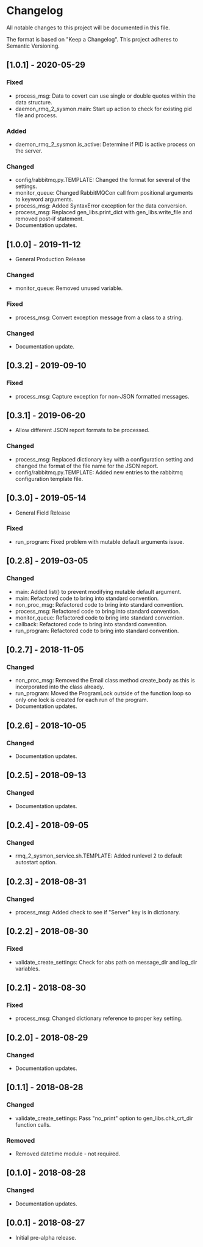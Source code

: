 # Changelog
All notable changes to this project will be documented in this file.

The format is based on "Keep a Changelog".  This project adheres to Semantic Versioning.


## [1.0.1] - 2020-05-29
### Fixed
- process_msg:  Data to covert can use single or double quotes within the data structure.
- daemon_rmq_2_sysmon.main:  Start up action to check for existing pid file and process.

### Added
- daemon_rmq_2_sysmon.is_active:  Determine if PID is active process on the server.

### Changed
- config/rabbitmq.py.TEMPLATE:  Changed the format for several of the settings.
- monitor_queue:  Changed RabbitMQCon call from positional arguments to keyword arguments.
- process_msg:  Added SyntaxError exception for the data conversion.
- process_msg:  Replaced gen_libs.print_dict with gen_libs.write_file and removed post-if statement.
- Documentation updates.


## [1.0.0] - 2019-11-12
- General Production Release

### Changed
- monitor_queue:  Removed unused variable.

### Fixed
- process_msg:  Convert exception message from a class to a string.

### Changed
- Documentation update.


## [0.3.2] - 2019-09-10
### Fixed
- process_msg:  Capture exception for non-JSON formatted messages.


## [0.3.1] - 2019-06-20
- Allow different JSON report formats to be processed.

### Changed
- process_msg:  Replaced dictionary key with a configuration setting and changed the format of the file name for the JSON report.
- config/rabbitmq.py.TEMPLATE: Added new entries to the rabbitmq configuration template file.


## [0.3.0] - 2019-05-14
- General Field Release

### Fixed
- run_program:  Fixed problem with mutable default arguments issue.


## [0.2.8] - 2019-03-05
### Changed
- main:  Added list() to prevent modifying mutable default argument.
- main:  Refactored code to bring into standard convention.
- non_proc_msg:  Refactored code to bring into standard convention.
- process_msg:  Refactored code to bring into standard convention.
- monitor_queue:  Refactored code to bring into standard convention.
- callback:  Refactored code to bring into standard convention.
- run_program:  Refactored code to bring into standard convention.


## [0.2.7] - 2018-11-05
### Changed
- non_proc_msg:  Removed the Email class method create_body as this is incorporated into the class already.
- run_program:  Moved the ProgramLock outside of the function loop so only one lock is created for each run of the program.
- Documentation updates.


## [0.2.6] - 2018-10-05
### Changed
- Documentation updates.


## [0.2.5] - 2018-09-13
### Changed
- Documentation updates.


## [0.2.4] - 2018-09-05
### Changed
- rmq_2_sysmon_service.sh.TEMPLATE:  Added runlevel 2 to default autostart option.


## [0.2.3] - 2018-08-31
### Changed
- process_msg:  Added check to see if "Server" key is in dictionary.


## [0.2.2] - 2018-08-30
### Fixed
- validate_create_settings:  Check for abs path on message_dir and log_dir variables.


## [0.2.1] - 2018-08-30
### Fixed
- process_msg:  Changed dictionary reference to proper key setting.


## [0.2.0] - 2018-08-29
### Changed
- Documentation updates.


## [0.1.1] - 2018-08-28
### Changed
- validate_create_settings:  Pass "no_print" option to gen_libs.chk_crt_dir function calls.

### Removed
- Removed datetime module - not required.


## [0.1.0] - 2018-08-28
### Changed
- Documentation updates.


## [0.0.1] - 2018-08-27
- Initial pre-alpha release.

